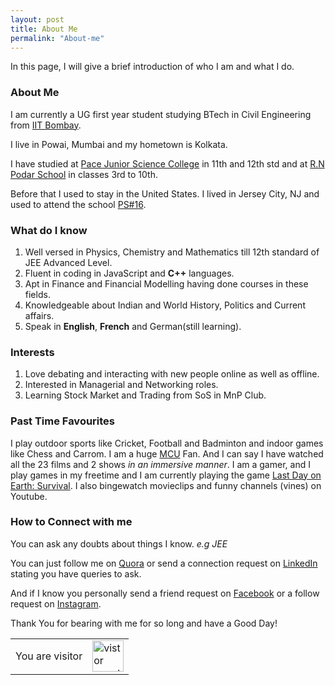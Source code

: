 ```yaml
---
layout: post
title: About Me
permalink: "About-me"
---
```

In this page, I will give a brief introduction of who I am and what I do.


### About Me

I am currently a UG first year student studying BTech in Civil Engineering from [IIT Bombay](https://www.iitb.ac.in/).

I live in Powai, Mumbai and my hometown is Kolkata.

I have studied at [Pace Junior Science College](https://www.pacejuniorsciencecollege.com/pace-jr-science-college-andheri.php) in 11th and 12th std
and at [R.N Podar School](https://www.rnpodarschool.com/) in classes 3rd to 10th.

Before that I used to stay in the United States. I lived in Jersey City, NJ and used to attend the school [PS#16](https://ps16.jcboe.org/).

### What do I know

1. Well versed in Physics, Chemistry and Mathematics till 12th standard of JEE Advanced Level.
2. Fluent in coding in JavaScript and **C++** languages.
3. Apt in Finance and Financial Modelling having done courses in these fields.
4. Knowledgeable about Indian and World History, Politics and Current affairs.
5. Speak in **English**, **French** and German(still learning).


### Interests

1. Love debating and interacting with new people online as well as offline.
2. Interested in Managerial and Networking roles.
3. Learning Stock Market and Trading from SoS in MnP Club.

### Past Time Favourites

I play outdoor sports like Cricket, Football and Badminton and indoor games like Chess and Carrom.
I am a huge [MCU](https://www.marvel.com/) Fan. And I can say I have watched all the 23 films and 2 shows _in an immersive manner_. 
I am a gamer, and I play games in my freetime and I am currently playing the game [Last Day on Earth: Survival](https://last-day-on-earth-survival.fandom.com/wiki/Last_Day_on_Earth:_Survival_Wiki).
I also bingewatch movieclips and funny channels (vines) on Youtube.

### How to Connect with me

You can ask any doubts about things I know. _e.g JEE_

You can just follow me on [Quora](https://www.quora.com/profile/Sayannil-Das-1) or send a connection request on [LinkedIn](https://www.linkedin.com/in/sayannil-das-853b74116/)
stating you have queries to ask.

And if I know you personally send a friend request on [Facebook](https://www.facebook.com/sayannil.das/) or a follow request on [Instagram](https://www.instagram.com/worldofsayannil/).

Thank You for bearing with me for so long and have a Good Day!

<table>
    <tr>
        <td>You are visitor</td>
        <td><img src="https://profile-counter.glitch.me/My-Website/count.svg" alt="vistor count" height="50" /></td>
    </tr>
</table>
